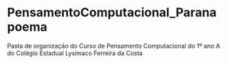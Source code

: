 # PensamentoComputacional_Paranapoema
Pasta de organização do Curso de Pensamento Computacional do 1º ano A do Colégio Estadual Lysímaco Ferreira da Costa 
